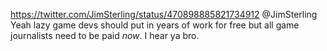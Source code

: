 https://twitter.com/JimSterling/status/470898885821734912 @JimSterling Yeah lazy game devs should put in years of work for free but all game journalists need to be paid *now*. I hear ya bro.